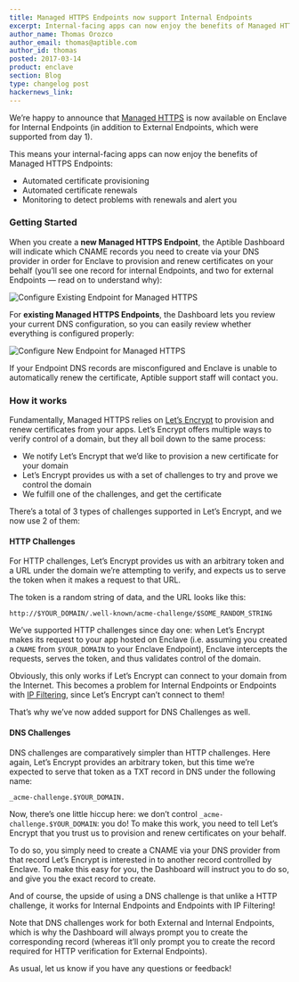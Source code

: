 ```yaml
---
title: Managed HTTPS Endpoints now support Internal Endpoints
excerpt: Internal-facing apps can now enjoy the benefits of Managed HTTPS Endpoints.
author_name: Thomas Orozco
author_email: thomas@aptible.com
author_id: thomas
posted: 2017-03-14
product: enclave
section: Blog
type: changelog post
hackernews_link:
---
```


We’re happy to announce that [Managed HTTPS](https://www.aptible.com/blog/managed-https/) is now available on Enclave for Internal Endpoints (in addition to External Endpoints, which were supported from day 1).

This means your internal-facing apps can now enjoy the benefits of Managed HTTPS Endpoints:

- Automated certificate provisioning
- Automated certificate renewals
- Monitoring to detect problems with renewals and alert you


### Getting Started
When you create a __new Managed HTTPS Endpoint__, the Aptible Dashboard will indicate which CNAME records you need to create via your DNS provider in order for Enclave to provision and renew certificates on your behalf (you’ll see one record for internal Endpoints, and two for external Endpoints — read on to understand why):

![Configure Existing Endpoint for Managed HTTPS](//images.contentful.com/8djp5jlzqrnc/59C4fZSI2AoEeQI0M0oCs6/41cec0b8467b3efd78936cb8eafad54c/image01.png)

For __existing Managed HTTPS Endpoints__, the Dashboard lets you review your current DNS configuration, so you can easily review whether everything is configured properly:

![Configure New Endpoint for Managed HTTPS](//images.contentful.com/8djp5jlzqrnc/2CLaBK7Ec0wie4OC8aMUoC/7eac92b25d583df696c0e919d476d6b8/image00.png)

If your Endpoint DNS records are misconfigured and Enclave is unable to automatically renew the certificate, Aptible support staff will contact you.


### How it works
Fundamentally, Managed HTTPS relies on <a href="https://letsencrypt.org?utm_campaign=aptible" target="_blank">Let’s Encrypt</a> to provision and renew certificates from your apps. Let’s Encrypt offers multiple ways to verify control of a domain, but they all boil down to the same process:
- We notify Let’s Encrypt that we’d like to provision a new certificate for your domain
- Let’s Encrypt provides us with a set of challenges to try and prove we control the domain
- We fulfill one of the challenges, and get the certificate


There’s a total of 3 types of challenges supported in Let’s Encrypt, and we now use 2 of them:

#### HTTP Challenges
For HTTP challenges, Let’s Encrypt provides us with an arbitrary token and a URL under the domain we’re attempting to verify, and expects us to serve the token when it makes a request to that URL.

The token is a random string of data, and the URL looks like this:

`http://$YOUR_DOMAIN/.well-known/acme-challenge/$SOME_RANDOM_STRING`

We’ve supported HTTP challenges since day one: when Let’s Encrypt makes its request to your app hosted on Enclave (i.e. assuming you created a `CNAME` from `$YOUR_DOMAIN` to your Enclave Endpoint), Enclave intercepts the requests, serves the token, and thus validates control of the domain.


Obviously, this only works if Let’s Encrypt can connect to your domain from the Internet. This becomes a problem for Internal Endpoints or Endpoints with [IP Filtering](https://www.aptible.com/blog/ip-filtering-made-easy-with-enclave-endpoints/), since Let’s Encrypt can’t connect to them!


That’s why we’ve now added support for DNS Challenges as well.

#### DNS Challenges
DNS challenges are comparatively simpler than HTTP challenges. Here again, Let’s Encrypt provides an arbitrary token, but this time we’re expected to serve that token as a TXT record in DNS under the following name:

`_acme-challenge.$YOUR_DOMAIN.`


Now, there’s one little hiccup here: we don’t control `_acme-challenge.$YOUR_DOMAIN`: you do! To make this work, you need to tell Let’s Encrypt that you trust us to provision and renew certificates on your behalf.


To do so, you simply need to create a CNAME via your DNS provider from that record Let’s Encrypt is interested in to another record controlled by Enclave. To make this easy for you, the Dashboard will instruct you to do so, and give you the exact record to create.


And of course, the upside of using a DNS challenge is that unlike a HTTP challenge, it works for Internal Endpoints and Endpoints with IP Filtering!

Note that DNS challenges work for both External and Internal Endpoints, which is why the Dashboard will always prompt you to create the corresponding record (whereas it’ll only prompt you to create the record required for HTTP verification for External Endpoints).


As usual, let us know if you have any questions or feedback!
